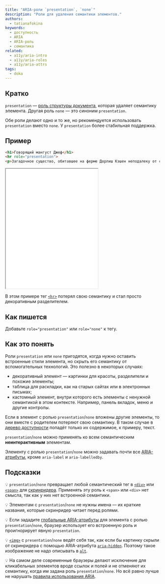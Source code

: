 ```yaml
---
title: "ARIA-роли `presentation`, `none`"
description: "Роли для удаления семантики элементов."
authors:
  - tatianafokina
keywords:
  - доступность
  - ARIA
  - ARIA-роль
  - семантика
related:
  - a11y/aria-intro
  - a11y/aria-roles
  - a11y/aria-attrs
tags:
  - doka
---
```


## Кратко

`presentation` — [роль структуры документа](/a11y/aria-roles/#roli-struktury-dokumenta), которая удаляет семантику элемента. Другая роль `none` — это синоним `presentation`.

Обе роли делают одно и то же, но рекомендуется использовать `presentation` вместо `none`. У `presentation` более стабильная поддержка.

## Пример

```html
<h1>Говорящий мангуст Джеф</h1>
<hr role="presentation">
<p>Загадочное существо, обитавшее на ферме Дорлиш Кэшен неподалеку от селения Дэлби на острове Мэн. История о говорящем зверьке в середине 1930-х годов активно обсуждалась на страницах британской прессы.</p>
```

<iframe title="Текст с декоративным разделителем" src="demos/decorative-hr/index.html" height="390"></iframe>

В этом примере тег [`<hr>`](/html/hr/) потерял свою семантику и стал просто декоративным разделителем.

## Как пишется

Добавьте `role="presentation"` или `role="none"` к тегу.

## Как это понять

Роли `presentation` или `none` пригодятся, когда нужно оставить встроенные стили элемента, но скрыть его семантику от вспомогательных технологий. Это полезно в некоторых случаях:

- декоративный элемент — картинки для красоты, разделители и похожие элементы;
- таблица для раскладки, как на старых сайтах или в электронных письмах;
- кастомный элемент, внутри которого есть элементы с ненужной семантикой в этом контексте. Например, панель вкладок, меню и другие контролы.

Если в элемент с ролью `presentation`/`none` вложены другие элементы, то они вместе с родителем потеряют свою семантику. В таком случае в [дерево доступности](/html/screenreaders/#derevo-dostupnosti) попадёт только их содержимое, к примеру, текст.

`presentation`/`none` можно применять ко всем семантическим **неинтерактивным** элементам.

Элементу с ролью `presentation`/`none` можно задавать почти все [ARIA-атрибуты](/a11y/aria-attrs/), кроме `aria-label` и `aria-labelledby`.

## Подсказки

💡 `presentation`/`none` превращает любой семантический тег в [`<div>`](/html/div/) или [`<span>`](/html/span/) для [скринридера](/html/screenreaders/). Применять эту роль к `<span>` или `<div>` нет смысла, так как у них нет встроенной семантики.

💡 Элементам с `presentation`/`none` не нужны имена — их краткие названия, которые скринридер читает перед ролями.

💡 Если зададите [глобальные ARIA-атрибуты](/a11y/aria-attrs/#globalnye-atributy) для элемента с ролью `presentation`/`none`, браузер использует его встроенную роль и проигнорирует явную `presentation`.

💡 [`<img>`](/html/img/) с `presentation`/`none` ведёт себя так, как если бы картинку скрыли от скринридера с помощью ARIA-атрибута [`aria-hidden`](/a11y/aria-hidden/). Поэтому такое изображение не надо описывать в [`alt`](/html/img/#alt).

💡 На самом деле современные браузеры делают исключение для кликабельных элементов вроде ссылок и полей и не отменяют их семантику, когда им задана роль `presentation`/`none`. Но всё равно лучше не нарушать [правила использования ARIA](/a11y/aria-intro/#pravila-ispolzovaniya).
